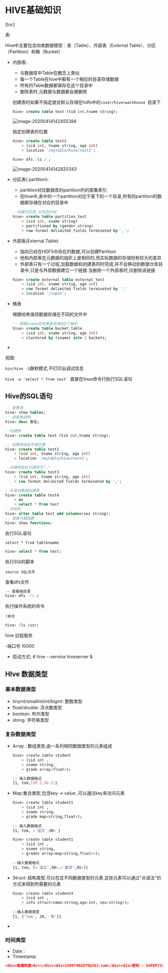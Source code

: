 # HIVE基础知识

[toc]

表:

Hive中主要包含四类数据模型：表（Table）、外部表（External Table）、分区（Partition）和桶（Bucket）

* 内部表: 

  * 与数据库中Table在概念上类似
  * 每一个Table在hive中都有一个相应的目录存储数据
  * 所有的Table数据都保存在这个目录中
  * 删除表时,元数据与数据都会被删除

  创建表时如果不指定就会默认存储在hdfs中的`/user/hive/warehouse `目录下

  ```sql
  hive> create table test (tid int,tname string);
  ```

  ![image-20200414142455384](D:\data\notes\notes\大数据\Hive\Hive基础知识\image-20200414142455384.png)

  指定创建表的位置

  ```sql
  hive> create table test2 
      > (sid int, tname string, age int)
      > location '/mytable/hive/test2';
      
  hive> dfs -ls / ;
  ```

  ![image-20200414142820343](D:\data\notes\notes\大数据\Hive\Hive基础知识\image-20200414142820343.png)

* 分区表( partition):

  * partition对应数据库的partition列的密集索引
  * 在hive中,表中的一个partition对应于表下的一个目录,所有的partition的数据都存储在对应的目录中

  ```sql
  --创建分区表,以性别分区
  hive> create table partition_test
      > (sid int, sname string)
      > partitioned by (gender string)
      > row format delimited fields terminated by ',';
  ```

  

* 外部表(External Table)

  * 指向已经在HDFS中存在的数据,可以创建Partition
  * 他和内部表在元数据的组织上是相同的,而实际数据的存储则有较大的差异
  * 外部表只有一个过程,加载数据和创建表同时完成,并不会移动到数据仓库目录中,只是与外部数据建立一个链接.当删除一个外部表时,仅删除该链接

  ```sql
  hive> create external table external_test
      > (sid int, sname string, age int)
      > row format delimited fields terminated by ','
      > location '/input';
  ```

  

* 桶表

  根据哈希值将数据存储在不同的文件中

  ```sql
  -- 根据sname的哈希值存储在5个桶中
  hive> create table bucket_table
      > (sid int, sname string, age int)
      > clustered by (sname) into 5 buckets;
  ```

  

  

* 

视图: 	

`bin/hive -S`静默模式,不打印出调试信息

`hive -e 'select * from text' `直接在linux命令行执行SQL语句

## Hive的SQL语句

```sql
-- 查看表
hive> show tables;
-- 查看表结构
hive> desc 表名;

--创建表
hive> create table test (tid int,tname string);

-- 创建表指定存储位置
hive> create table test2 
    > (sid int, tname string, age int)
    > location '/mytable/hive/test2';

--创建表指定分隔符为","
hive> create table test3
    > (tid int, tname string, age int)
    > row format delimited fields terminated by ',';

--从查询数据创建表
hive> create table test4
    > as
    > select * from test
--添加列    
hive> alter table test add columns(sex string);
-- 查看内置函数
hive> show functions;
```

执行SQL语句

`select * from tablenaame`

```sql
hive> select * from test;
```

执行SQl的脚本

`source SQL文件`



查看dfs文件

```bash
-- 查看根目录
hive> dfs -ls /
```

执行操作系统的命令

`!命令`

```bash
hive> !ls /usr;
```



hive 远程服务

-端口号 10000

- 启动方式: # hive --service hiveserver &



## HIve 数据类型

### 基本数据类型

* tinyint/smallint/int/bigint: 整数类型
* float/double: 浮点数类型
* boolean: 布尔类型
* string: 字符串类型

### 复杂数据类型

* Array : 数组类型,由一系列相同数据类型的元素组成

  ```bash
  hive> create table student 
      > (sid int ,
      > sname string,
      > grade array<float>);
  
  -- 插入数据格式
  {1, tom,[80.5,90.5]}
  ```

* Map:集合类型,包含key -> value ,可以通过key来访问元素

  ```bash
  hive> create table student1
      > (sid int ,
      > sname string,
      > grade map<string,float>);
      
  -- 插入数据格式
  {1, tom, <'语文',90> }
  ```

  ```bash
  hive> create table student1
      > (sid int ,
      > sname string,
      > grades array<map<string,float>>);
      
  --插入数据格式
  {1, tom, [<'语文',90>,<'数学',95>]}
  ```

  

* Struct: 结构类型,可以包含不同数据类型的元素.这些元素可以通过"点语法"的方式来得到所需要的元素

  ```bash
  hive> create table student4
      > (sid int ,
      > info struct<name:string,age:int, sex:string>);
      
  --插入数据类型
  {1, {'tom', 20, '男'}}
  ```

  

* 

### 时间类型

* Date : 
* Timestamp:





```json
<div>城通网盘<br></div><div>15997402070@163.com</div><div>密码 : G4P6PJ19GAnd<br></div><div><br></div><div>吾爱程序网站</div><div>pengpeng</div><div>15997402070@163.com</div><div>AbIugiXcqInh1<br></div><div><br></div><div>谷歌访问助手</div><div>15997402070@163.com</div><div>M8wYwjyW3RF5<br></div><div><br></div><div><br></div><div>gitbook</div><div>15997402070@163.com</div><div>1445656228</div><div><br></div><div>mysql</div><div><div>ALTER USER 'root'@'localhost' IDENTIFIED BY 'My12345678!';</div></div><div><br></div><div><br></div><div>W24ogZlzVhZy<br></div><div><br></div>
```

